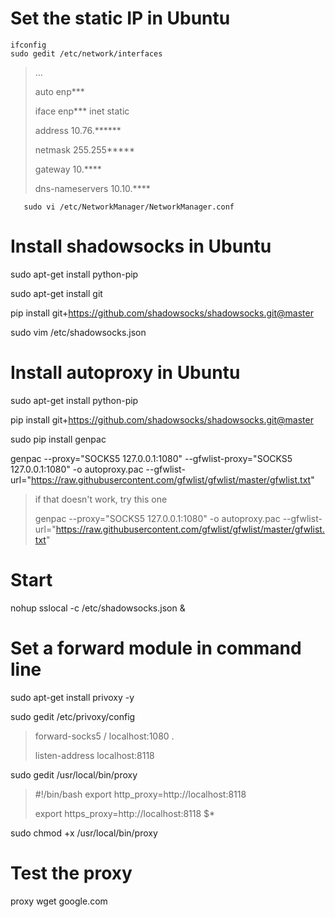 # Set the static IP in Ubuntu
```shell
ifconfig
sudo gedit /etc/network/interfaces
```
>...
>
>auto enp***
>
>iface enp*** inet static 
>
>address 10.76.******
>
>netmask 255.255*****
>
>gateway 10.****
>
>dns-nameservers 10.10.****

```shell
   sudo vi /etc/NetworkManager/NetworkManager.conf
```
# Install shadowsocks in Ubuntu
sudo apt-get install python-pip

sudo apt-get install git

pip install git+https://github.com/shadowsocks/shadowsocks.git@master

sudo vim /etc/shadowsocks.json 

# Install autoproxy in Ubuntu
sudo apt-get install python-pip

pip install git+https://github.com/shadowsocks/shadowsocks.git@master

sudo pip install genpac

genpac --proxy="SOCKS5 127.0.0.1:1080" --gfwlist-proxy="SOCKS5 127.0.0.1:1080" -o autoproxy.pac --gfwlist-url="https://raw.githubusercontent.com/gfwlist/gfwlist/master/gfwlist.txt"
>if that doesn't work, try this one
>
>genpac --proxy="SOCKS5 127.0.0.1:1080" -o autoproxy.pac --gfwlist-url="https://raw.githubusercontent.com/gfwlist/gfwlist/master/gfwlist.txt"

# Start
nohup sslocal -c /etc/shadowsocks.json &

# Set a forward module in command line
sudo apt-get install privoxy -y

sudo gedit /etc/privoxy/config 
>forward-socks5 / localhost:1080 .
>
>listen-address localhost:8118

sudo gedit /usr/local/bin/proxy
>#!/bin/bash
>export http_proxy=http://localhost:8118
>
>export https_proxy=http://localhost:8118
>$*

sudo chmod +x /usr/local/bin/proxy 

# Test the proxy
proxy wget google.com


